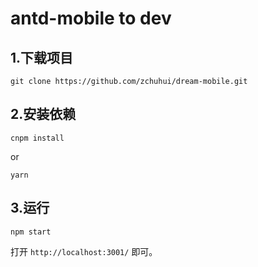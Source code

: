 # antd-mobile to dev

## 1.下载项目

```
git clone https://github.com/zchuhui/dream-mobile.git
```


## 2.安装依赖

```
cnpm install 
```
or
```
yarn 
```

## 3.运行

```
npm start 
```
打开 `http://localhost:3001/` 即可。


